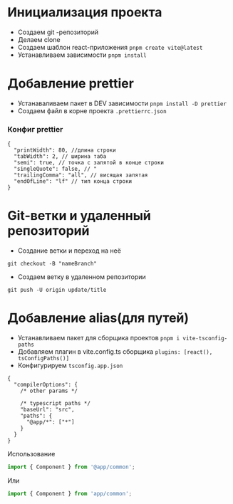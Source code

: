 # Инициализация проекта

- Создаем git -репозиторий
- Делаем clone
- Создаем шаблон react-приложения `pnpm create vite@latest`
- Устанавливаем зависимости `pnpm install`

# Добавление prettier

- Устанаваливаем пакет в DEV зависимости `pnpm install -D prettier`
- Создаем файл в корне проекта `.prettierrc.json`

### Конфиг prettier

```json5
{
  "printWidth": 80, //длина строки
  "tabWidth": 2, // ширина таба
  "semi": true, // точка с запятой в конце строки
  "singleQuote": false, // "
  "trailingComma": "all", // висящая запятая
  "endOfLine": "lf" // тип конца строки
}
```

# Git-ветки и удаленный репозиторий

- Создание ветки и переход на неё
```
git checkout -B "nameBranch"
```

- Создаем ветку в удаленном репозитории
```
git push -U origin update/title
```


# Добавление alias(для путей)

- Устанавливаем пакет для сборщика проектов `pnpm i vite-tsconfig-paths`
- Добавляем плагин в vite.config.ts сборщика `plugins: [react(), tsConfigPaths()]`
- Конфигурируем `tsconfig.app.json`
```json5
{
  "compilerOptions": {
    /* other params */

    /* typescript paths */
    "baseUrl": "src",
    "paths": {
      "@app/*": ["*"]
    }
  }
}
```

Использование

```ts
import { Component } from '@app/common';
```

Или

```ts
import { Component } from 'app/common';
```
